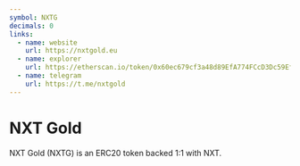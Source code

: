 ```yaml
---
symbol: NXTG
decimals: 0
links:
  - name: website
    url: https://nxtgold.eu
  - name: explorer
    url: https://etherscan.io/token/0x60ec679cf3a48d89EfA774FCcD3Dc59Ef1401330
  - name: telegram
    url: https://t.me/nxtgold
---
```


# NXT Gold

NXT Gold (NXTG) is an ERC20 token backed 1:1 with NXT.
